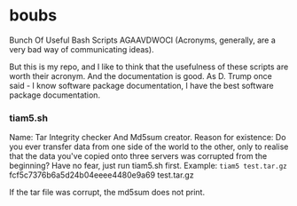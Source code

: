 # boubs
Bunch Of Useful Bash Scripts
AGAAVDWOCI (Acronyms, generally, are a very bad way of communicating ideas).

But this is my repo, and I like to think that the usefulness of these scripts are worth their acronym.
And the documentation is good. As D. Trump once said - I know software package documentation, I have the best software package documentation.

### tiam5.sh
Name:
Tar Integrity checker And Md5sum creator.
Reason for existence:
Do you ever transfer data from one side of the world to the other, only to realise that the data you've copied onto three servers was corrupted from the beginning?
Have no fear, just run tiam5.sh first.
Example:
`tiam5 test.tar.gz`
fcf5c7376b6a5d24b04eeee4480e9a69  test.tar.gz

If the tar file was corrupt, the md5sum does not print.
